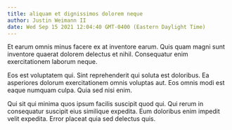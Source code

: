 ```yaml
---
title: aliquam et dignissimos dolorem neque
author: Justin Weimann II
date: Wed Sep 15 2021 12:04:40 GMT-0400 (Eastern Daylight Time)
---
```

Et earum omnis minus facere ex at inventore earum. Quis quam magni sunt inventore quaerat dolorem delectus et nihil. Consequatur enim exercitationem laborum neque.

 Eos est voluptatem qui. Sint reprehenderit qui soluta est doloribus. Ea asperiores dolorum exercitationem omnis voluptas aut. Eos omnis modi est eaque numquam culpa. Quia sed nisi enim.

 Qui sit qui minima quos ipsum facilis suscipit quod qui. Qui rerum in consequatur suscipit eius similique expedita. Eum doloribus enim impedit velit expedita. Error placeat quia sed delectus quis.